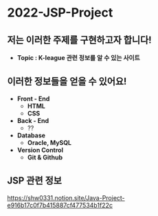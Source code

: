 # 2022-JSP-Project

## **저는 이러한 주제를 구현하고자 합니다!**

- **Topic : K-league 관련 정보를 알 수 있는 사이트**

## **이러한 정보들을 얻을 수 있어요!**

- **Front - End**
    - **HTML**
    - **CSS**
- **Back - End**
    - ??
- **Database**
    - **Oracle, MySQL**
- **Version Control**
    - **Git & Github**

## JSP 관련 정보
https://shw0331.notion.site/Java-Project-e916b17c0f7b415887cf477534b1f22c
